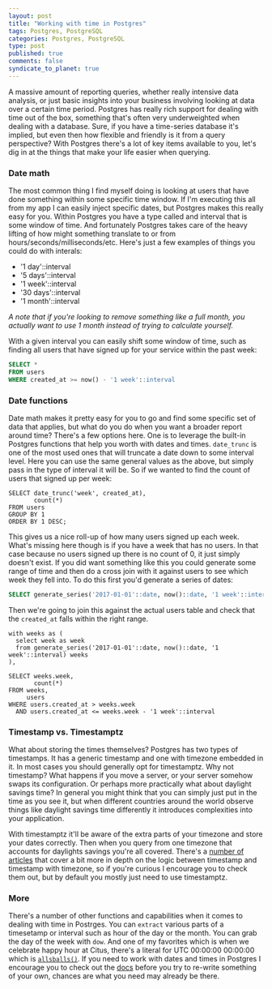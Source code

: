 ```yaml
--- 
layout: post
title: "Working with time in Postgres"
tags: Postgres, PostgreSQL
categories: Postgres, PostgreSQL
type: post
published: true
comments: false
syndicate_to_planet: true
---
```


A massive amount of reporting queries, whether really intensive data analysis, or just basic insights into your business involving looking at data over a certain time period. Postgres has really rich support for dealing with time out of the box, something that's often very underweighted when dealing with a database. Sure, if you have a time-series database it's implied, but even then how flexible and friendly is it from a query perspective? With Postgres there's a lot of key items available to you, let's dig in at the things that make your life easier when querying. <!--more-->

### Date math

The most common thing I find myself doing is looking at users that have done something within some specific time window. If I'm executing this all from my app I can easily inject specific dates, but Postgres makes this really easy for you. Within Postgres you have a type called and interval that is some window of time. And fortunately Postgres takes care of the heavy lifting of how might something translate to or from hours/seconds/milliseconds/etc. Here's just a few examples of things you could do with interals:

* '1 day'::interval
* '5 days'::interval
* '1 week'::interval
* '30 days'::interval
* '1 month'::interval

*A note that if you're looking to remove something like a full month, you actually want to use 1 month instead of trying to calculate yourself.*

With a given interval you can easily shift some window of time, such as finding all users that have signed up for your service within the past week:

```sql
SELECT *
FROM users
WHERE created_at >= now() - '1 week'::interval
```

### Date functions

Date math makes it pretty easy for you to go and find some specific set of data that applies, but what do you do when you want a broader report around time? There's a few options here. One is to leverage the built-in Postgres functions that help you worth with dates and times. `date_trunc` is one of the most used ones that will truncate a date down to some interval level. Here you can use the same general values as the above, but simply pass in the type of interval it will be. So if we wanted to find the count of users that signed up per week:

```
SELECT date_trunc('week', created_at), 
       count(*)
FROM users
GROUP BY 1
ORDER BY 1 DESC;
```

This gives us a nice roll-up of how many users signed up each week. What's missing here though is if you have a week that has no users. In that case because no users signed up there is no count of 0, it just simply doesn't exist. If you did want something like this you could generate some range of time and then do a cross join with it against users to see which week they fell into. To do this first you'd generate a series of dates:

```sql
SELECT generate_series('2017-01-01'::date, now()::date, '1 week'::interval) weeks
```

Then we're going to join this against the actual users table and check that the `created_at` falls within the right range.

```
with weeks as (
  select week as week
  from generate_series('2017-01-01'::date, now()::date, '1 week'::interval) weeks
),

SELECT weeks.week,
       count(*)
FROM weeks,
     users
WHERE users.created_at > weeks.week
  AND users.created_at <= weeks.week - '1 week'::interval
```

### Timestamp vs. Timestamptz

What about storing the times themselves? Postgres has two types of timestamps. It has a generic timestamp and one with timezone embedded in it. In most cases you should generally opt for timestamptz. Why not timestamp? What happens if you move a server, or your server somehow swaps its configuration. Or perhaps more practically what about daylight savings time? In general you might think that you can simply just put in the time as you see it, but when different countries around the world observe things like daylight savings time differently it introduces complexities into your application. 

With timestamptz it'll be aware of the extra parts of your timezone and store your dates correctly. Then when you query from one timezone that accounts for daylights savings you're all covered. There's a [number of articles](http://phili.pe/posts/timestamps-and-time-zones-in-postgresql/) that cover a bit more in depth on the logic between timestamp and timestamp with timezone, so if you're curious I encourage you to check them out, but by default you mostly just need to use timestamptz.

### More

There's a number of other functions and capabilities when it comes to dealing with time in Postrges. You can `extract` various parts of a timesetamp or interval such as hour of the day or the month. You can grab the day of the week with `dow`. And one of my favorites which is when we celebrate happy hour at Citus, there's a literal for UTC 00:00:00 00:00:00 which is [`allsballs()`](https://www.postgresql.org/message-id/20050124200645.GA6126%40winnie.fuhr.org). If you need to work with dates and times in Postgres I encourage you to check out the [docs](https://www.postgresql.org/docs/current/static/functions-datetime.html) before you try to re-write something of your own, chances are what you need may already be there.